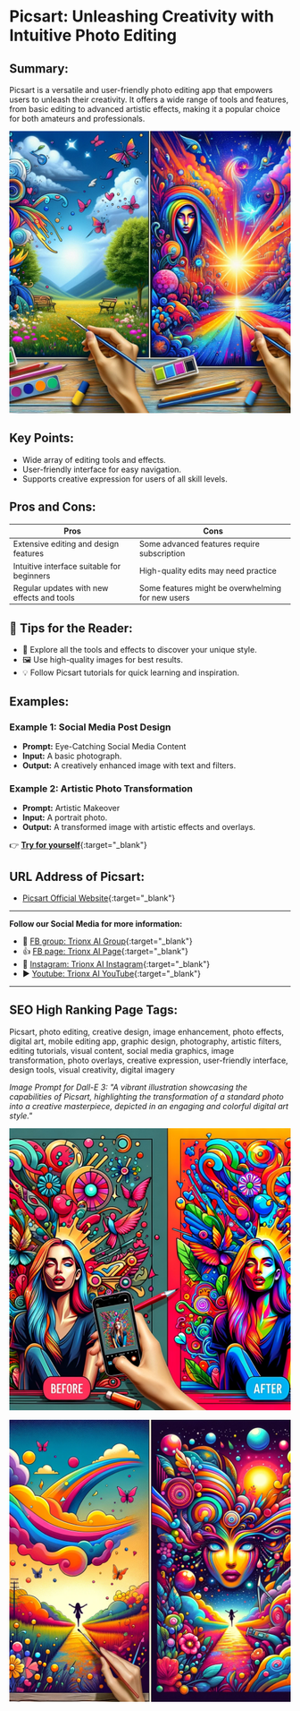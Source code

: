 

# Picsart: Unleashing Creativity with Intuitive Photo Editing

## Summary:
Picsart is a versatile and user-friendly photo editing app that empowers users to unleash their creativity. It offers a wide range of tools and features, from basic editing to advanced artistic effects, making it a popular choice for both amateurs and professionals.

![Alt text](<picsart 2.png>)

## Key Points:
- Wide array of editing tools and effects.
- User-friendly interface for easy navigation.
- Supports creative expression for users of all skill levels.

## Pros and Cons:

| Pros                                   | Cons                                     |
|----------------------------------------|------------------------------------------|
| Extensive editing and design features  | Some advanced features require subscription |
| Intuitive interface suitable for beginners | High-quality edits may need practice   |
| Regular updates with new effects and tools | Some features might be overwhelming for new users |

## 🌟 Tips for the Reader:
- 🎨 Explore all the tools and effects to discover your unique style.
- 🖼️ Use high-quality images for best results.
- 💡 Follow Picsart tutorials for quick learning and inspiration.

## Examples:

### Example 1: Social Media Post Design
- **Prompt:** Eye-Catching Social Media Content
- **Input:** A basic photograph.
- **Output:** A creatively enhanced image with text and filters.

### Example 2: Artistic Photo Transformation
- **Prompt:** Artistic Makeover
- **Input:** A portrait photo.
- **Output:** A transformed image with artistic effects and overlays.

👉 [**Try for yourself**](https://picsart.com/){:target="_blank"}

## URL Address of Picsart:
- [Picsart Official Website](https://picsart.com/){:target="_blank"}

---

**Follow our Social Media for more information:**
- 📘 [FB group: Trionx AI Group](https://www.facebook.com/groups/trionxai){:target="_blank"}
- 👍 [FB page: Trionx AI Page](https://www.facebook.com/ai.trionxai){:target="_blank"}
- 📸 [Instagram: Trionx AI Instagram](https://www.instagram.com/trionxai/){:target="_blank"}
- ▶️ [Youtube: Trionx AI YouTube](https://www.youtube.com/@robotdocs/){:target="_blank"}

---

## SEO High Ranking Page Tags:
Picsart, photo editing, creative design, image enhancement, photo effects, digital art, mobile editing app, graphic design, photography, artistic filters, editing tutorials, visual content, social media graphics, image transformation, photo overlays, creative expression, user-friendly interface, design tools, visual creativity, digital imagery



*Image Prompt for Dall-E 3: "A vibrant illustration showcasing the capabilities of Picsart, highlighting the transformation of a standard photo into a creative masterpiece, depicted in an engaging and colorful digital art style."*


![Alt text](picsart.png)

![Alt text](<picsart 1.png>)